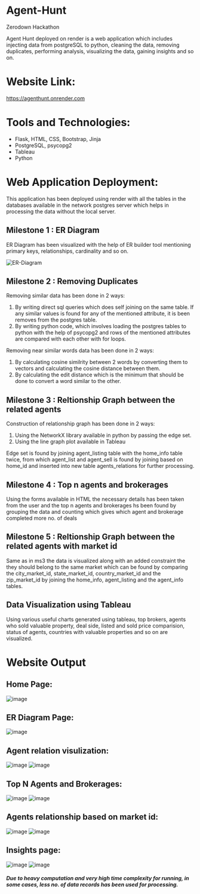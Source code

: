 # Agent-Hunt
Zerodown Hackathon

Agent Hunt deployed on render is a web application which includes injecting data from postgreSQL to python, cleaning the data, removing duplicates, performing analysis, visualizing the data, gaining insights and so on.

# Website Link:
https://agenthunt.onrender.com

# Tools and Technologies:
- Flask, HTML, CSS, Bootstrap, Jinja
- PostgreSQL, psycopg2
- Tableau
- Python

# Web Application Deployment:
This application has been deployed using render with all the tables in the databases available in the network postgres server which helps in processing the data without the local server.

## Milestone 1 : ER Diagram
ER Diagram has been visualized with the help of ER builder tool mentioning primary keys, relationships, cardinality and so on.

![ER-Diagram](https://user-images.githubusercontent.com/102233917/218289119-c5fc81f7-a9f1-4ae4-a55e-c28ae7f73ecc.png)

## Milestone 2 : Removing Duplicates 
Removing similar data has been done in 2 ways:
   1. By writing direct sql queries which does self joining on the same table. If any similar values is found for any of the mentioned attribute, it is been removes from the postgres table.
   2. By writing python code, which involves loading the postgres tables to python with the help of psycopg2 and rows of the mentioned attributes are compared with each other with for loops.
   
Removing near similar words data has been done in 2 ways:
   1. By calculating cosine similrity between 2 words by converting them to vectors and calculating the cosine distance between them.
   2. By calculating the edit distance which is the minimum that should be done to convert a word similar to the other.
   
## Milestone 3 : Reltionship Graph between the related agents
Construction of relationship graph has been done in 2 ways:
   1. Using the NetworkX library available in python by passing the edge set.
   2. Using the line graph plot available in Tableau
   
Edge set is found by joining agent_listing table with the home_info table twice, from which agent_list and agent_sell is found by joining based on home_id and inserted into  new table agents_relations for further processing.

## Milestone 4 : Top n agents and brokerages
Using the forms available in HTML the necessary details has been taken from the user and the top n agents and brokerages hs been found by grouping the data and counting which gives which agent and brokerage completed more no. of deals

## Milestone 5 : Reltionship Graph between the related agents with market id
Same as in ms3 the data is visualized along with an added constraint the they should belong to the same market which can be found by comparing the city_market_id, state_market_id, country_market_id and the zip_market_id by joining the home_info, agent_listing and the agent_info tables.

## Data Visualization using Tableau
Using various useful charts generated using tableau, top brokers, agents who sold valuable property, deal side, listed and sold price comparision, status of agents, countries with valuable properties and so on are visualized.

# Website Output

## Home Page:
![image](https://user-images.githubusercontent.com/102233917/218290181-7c043d35-d0bc-4f24-a4e0-28bee7ab8e83.png)

## ER Diagram Page:
![image](https://user-images.githubusercontent.com/102233917/218290182-6ab5ae6b-b086-411d-8f76-f3a5ea954cb7.png)

## Agent relation visulization:
![image](https://user-images.githubusercontent.com/102233917/218290191-77ff1724-31a7-43e0-81eb-76168dcc6b67.png)
![image](https://user-images.githubusercontent.com/102233917/218290202-3a22200e-612c-40a9-b2ef-3b1f946f3951.png)

## Top N Agents and Brokerages:
![image](https://user-images.githubusercontent.com/102233917/218290241-5308b781-9a8a-4ace-bd3d-39ab6463efa4.png)
![image](https://user-images.githubusercontent.com/102233917/218290240-2ea321fd-6dd1-48d6-80f3-14ee17ca1fe3.png)

## Agents relationship based on market id:
![image](https://user-images.githubusercontent.com/102233917/218290263-8fff5e5a-79a2-4775-918d-acede8abd0bf.png)
![image](https://user-images.githubusercontent.com/102233917/218290287-23ee3ed2-72d8-46d6-a180-f65041474405.png)

## Insights page:
![image](https://user-images.githubusercontent.com/102233917/218290315-235bba57-3cb5-4bd2-9dcc-08951d14e52c.png)
![image](https://user-images.githubusercontent.com/102233917/218290320-00af8a94-153a-4916-acd6-df3269d58dde.png)


##### Due to heavy computation and very high time complexity for running, in some cases, less no. of data records has been used for processing.








   


